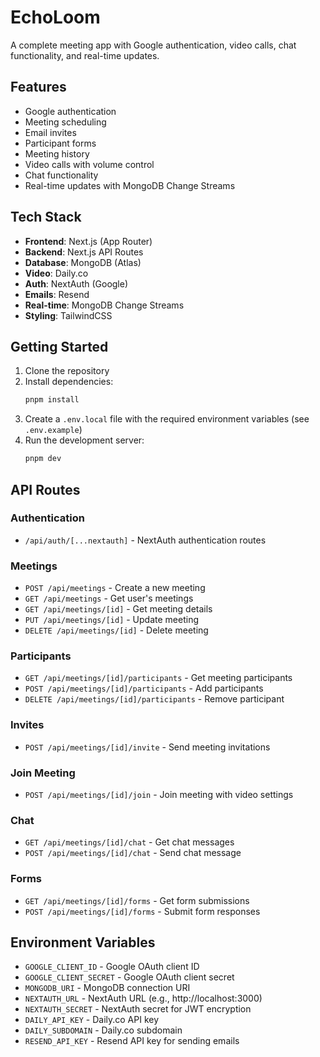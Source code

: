 # EchoLoom

A complete meeting app with Google authentication, video calls, chat functionality, and real-time updates.

## Features

- Google authentication
- Meeting scheduling
- Email invites
- Participant forms
- Meeting history
- Video calls with volume control
- Chat functionality
- Real-time updates with MongoDB Change Streams

## Tech Stack

- **Frontend**: Next.js (App Router)
- **Backend**: Next.js API Routes
- **Database**: MongoDB (Atlas)
- **Video**: Daily.co
- **Auth**: NextAuth (Google)
- **Emails**: Resend
- **Real-time**: MongoDB Change Streams
- **Styling**: TailwindCSS

## Getting Started

1. Clone the repository
2. Install dependencies:
   ```bash
   pnpm install
   ```
3. Create a `.env.local` file with the required environment variables (see `.env.example`)
4. Run the development server:
   ```bash
   pnpm dev
   ```

## API Routes

### Authentication

- `/api/auth/[...nextauth]` - NextAuth authentication routes

### Meetings

- `POST /api/meetings` - Create a new meeting
- `GET /api/meetings` - Get user's meetings
- `GET /api/meetings/[id]` - Get meeting details
- `PUT /api/meetings/[id]` - Update meeting
- `DELETE /api/meetings/[id]` - Delete meeting

### Participants

- `GET /api/meetings/[id]/participants` - Get meeting participants
- `POST /api/meetings/[id]/participants` - Add participants
- `DELETE /api/meetings/[id]/participants` - Remove participant

### Invites

- `POST /api/meetings/[id]/invite` - Send meeting invitations

### Join Meeting

- `POST /api/meetings/[id]/join` - Join meeting with video settings

### Chat

- `GET /api/meetings/[id]/chat` - Get chat messages
- `POST /api/meetings/[id]/chat` - Send chat message

### Forms

- `GET /api/meetings/[id]/forms` - Get form submissions
- `POST /api/meetings/[id]/forms` - Submit form responses

## Environment Variables

- `GOOGLE_CLIENT_ID` - Google OAuth client ID
- `GOOGLE_CLIENT_SECRET` - Google OAuth client secret
- `MONGODB_URI` - MongoDB connection URI
- `NEXTAUTH_URL` - NextAuth URL (e.g., http://localhost:3000)
- `NEXTAUTH_SECRET` - NextAuth secret for JWT encryption
- `DAILY_API_KEY` - Daily.co API key
- `DAILY_SUBDOMAIN` - Daily.co subdomain
- `RESEND_API_KEY` - Resend API key for sending emails
